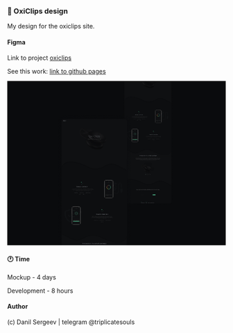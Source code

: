 ### 🌌 OxiClips design

My design for the oxiclips site.

#### Figma

Link to project [oxiclips](https://www.figma.com/file/AmCnFhGS4aD0l0o49znWKF/OxiClip?node-id=0%3A1)

See this work: [link to github pages](https://tripplicate.github.io/Oxiclips/)

<img src="./images/readme/shot.png">

#### 🕐 Time

Mockup - 4 days

Development - 8 hours

#### Author

(c) Danil Sergeev | telegram @triplicatesouls
